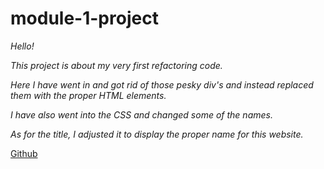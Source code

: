 # module-1-project

_Hello!_ 

_This project is about my very first refactoring code._

_Here I have went in and got rid of those pesky div's and instead replaced them with the proper HTML elements._

_I have also went into the CSS and changed some of the names._

_As for the title, I adjusted it to display the proper name for this website._

[Github](https://ashsaidhi99.github.io/module-1-project/ "here is the website")

